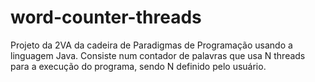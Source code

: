 # word-counter-threads
 Projeto da 2VA da cadeira de Paradigmas de Programação usando a linguagem Java. Consiste num contador de palavras que usa N threads para a execução do programa, sendo N definido pelo usuário.
